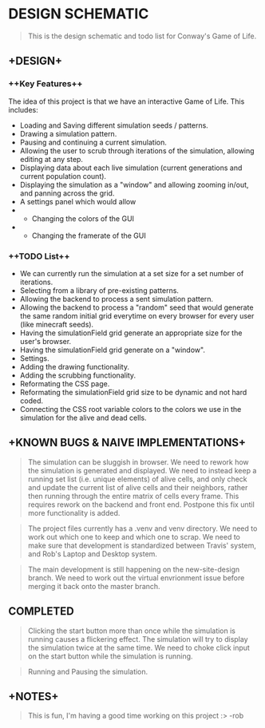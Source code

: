# DESIGN SCHEMATIC

> This is the design schematic and todo list for Conway's Game of Life.

## +DESIGN+

### ++Key Features++

The idea of this project is that we have an interactive Game of Life. This includes:
- Loading and Saving different simulation seeds / patterns.
- Drawing a simulation pattern.
- Pausing and continuing a current simulation.
- Allowing the user to scrub through iterations of the simulation, allowing editing at any step.
- Displaying data about each live simulation (current generations and current population count).
- Displaying the simulation as a "window" and allowing zooming in/out, and panning across the grid.
- A settings panel which would allow
- - Changing the colors of the GUI
- - Changing the framerate of the GUI

### ++TODO List++

- We can currently run the simulation at a set size for a set number of iterations.
- Selecting from a library of pre-existing patterns.
- Allowing the backend to process a sent simulation pattern.
- Allowing the backend to process a "random" seed that would generate the same random initial grid everytime on every browser for every user (like minecraft seeds). 
- Having the simulationField grid generate an appropriate size for the user's browser.
- Having the simulationField grid generate on a "window".
- Settings. 
- Adding the drawing functionality.
- Adding the scrubbing functionality.
- Reformating the CSS page.
- Reformating the simulationField grid size to be dynamic and not hard coded.
- Connecting the CSS root variable colors to the colors we use in the simulation for the alive and dead cells.

## +KNOWN BUGS & NAIVE IMPLEMENTATIONS+

> The simulation can be sluggish in browser. We need to rework how the simulation is generated and displayed. We need to instead keep a running
set list (i.e. unique elements) of alive cells, and only check and update the current list of alive cells and their neighbors, rather then running through the entire matrix of cells every frame. This requires rework on the backend and front end. Postpone this fix until more functionality is added.

> The project files currently has a .venv and venv directory. We need to work out which one to keep and which one to scrap. We need to make sure that development is standardized between Travis' system, and Rob's Laptop and Desktop system.

> The main development is still happening on the new-site-design branch. We need to work out the virtual envrionment issue before merging it back onto the master branch.

## COMPLETED
> Clicking the start button more than once while the simulation is running causes a flickering effect. The simulation will try to display the simulation twice at the same time. We need to choke click input on the start button while the simulation is running.

> Running and Pausing the simulation.


## +NOTES+

> This is fun, I'm having a good time working on this project :> -rob